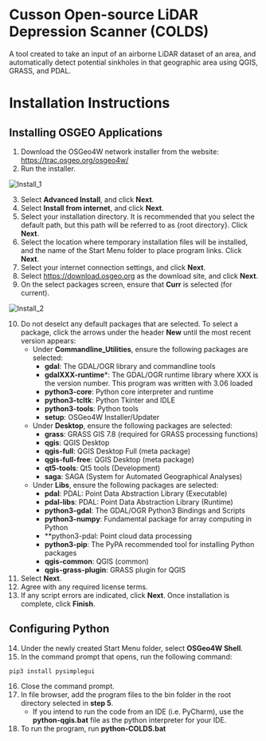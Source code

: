# Cusson Open-source LiDAR Depression Scanner (COLDS)
A tool created to take an input of an airborne LiDAR dataset of an area, and automatically detect potential sinkholes in that geographic area using QGIS, GRASS, and PDAL.

# Installation Instructions
## Installing OSGEO Applications
1. Download the OSGeo4W network installer from the website: https://trac.osgeo.org/osgeo4w/
2. Run the installer.

![Install_1](https://user-images.githubusercontent.com/95769776/235305337-8d5b46a2-b346-4e1c-844b-d0390180e029.jpg)

3. Select **Advanced Install**, and click **Next**.
4. Select **Install from internet**, and click **Next**.
5. Select your installation directory. It is recommended that you select the default path, but this path will be referred to as {root directory}. Click **Next**.
6. Select the location where temporary installation files will be installed, and the name of the Start Menu folder to place program links. Click **Next**.
7. Select your internet connection settings, and click **Next**.
8. Select https://download.osgeo.org as the download site, and click **Next**.
9. On the select packages screen, ensure that **Curr** is selected (for current).

![Install_2](https://user-images.githubusercontent.com/95769776/235305684-27732a78-b0e9-47ec-a6f9-3635766d893f.jpg)

10. Do not deselct any default packages that are selected. To select a package, click the arrows under the header **New** until the most recent version appears:
    - Under **Commandline_Utilities**, ensure the following packages are selected:
      - **gdal**: The GDAL/OGR library and commandline tools
      - **gdalXXX-runtime***: The GDAL/OGR runtime library where XXX is the version number. This program was written with 3.06 loaded
      - **python3-core**: Python core interpreter and runtime
      - **python3-tcltk**: Python Tkinter and IDLE
      - **python3-tools**: Python tools
      - **setup**: OSGeo4W Installer/Updater
    - Under **Desktop**, ensure the following packages are selected:
      - **grass**: GRASS GIS 7.8 (required for GRASS processing functions)
      - **qgis**: QGIS Desktop
      - **qgis-full**: QGIS Desktop Full (meta package)
      - **qgis-full-free**: QGIS Desktop (meta package)
      - **qt5-tools**: Qt5 tools (Development)
      - **saga**: SAGA (System for Automated Geographical Analyses)
    - Under **Libs**, ensure the following packages are selected:
      - **pdal**: PDAL: Point Data Abstraction Library (Executable)
      - **pdal-libs**: PDAL: Point Data Abstraction Library (Runtime)
      - **python3-gdal**: The GDAL/OGR Python3 Bindings and Scripts
      - **python3-numpy**: Fundamental package for array computing in Python
      - **python3-pdal: Point cloud data processing
      - **python3-pip**: The PyPA recommended tool for installing Python packages
      - **qgis-common**: QGIS (common)
      - **qgis-grass-plugin**: GRASS plugin for QGIS
11. Select **Next**.
12. Agree with any required license terms.
13. If any script errors are indicated, click **Next**. Once installation is complete, click **Finish**.

## Configuring Python
14. Under the newly created Start Menu folder, select **OSGeo4W Shell**.
15. In the command prompt that opens, run the following command:
```
pip3 install pysimplegui
```
16. Close the command prompt.
17. In file browser, add the program files to the bin folder in the root directory selected in **step 5**.
    - If you intend to run the code from an IDE (i.e. PyCharm), use the **python-qgis.bat** file as the python interpreter for your IDE.
18. To run the program, run **python-COLDS.bat**
